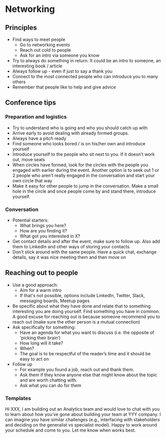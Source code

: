 # Networking

## Principles
- Find ways to meet people
    - Go to networking events
    - Reach out cold to people 
    - Ask for an intro via someone you know
- Try to always do something in return. It could be an intro to someone, an interesting book / article
- Always follow up - even if just to say a thank you 
- Connect to the most connected people who can introduce you to many others
- Remember that people like to help and give advice

## Conference tips 
### Preparation and logistics
- Try to understand who is going and who you should catch up with
- Arrive early to avoid dealing with already formed groups. 
- Always have a pitch ready 
- Find someone who looks bored / is on his/her own and introduce yourself 
- Introduce yourself to the people who sit next to you. If it doesn’t work out, move seats 
- When circles have formed, look for the circles with the people you engaged with earlier during the event. Another option is to seek out 1 or 2 people who aren’t really engaged in the conversation and start your own circle that way 
- Make it easy for other people to jump in the conversation. Make a small hole in the circle and once people come by and stand there, introduce yourself. 

### Conversation
- Potential starters: 
    - What brings you here?
    - How are you finding it?
    - What got you interested in X?
- Get contact details and after the event, make sure to follow up. Also add them to LinkedIn and other ways of storing your contacts. 
- Don't stick around with the same people. Have a quick chat, exchange details, say it was nice meeting them and then move on 

## Reaching out to people
- Use a good approach: 
    - Aim for a warm intro
    - If that's not possible, options include LinkedIn, Twitter, Slack, messaging boards, Meetup pages
- Be specific about what they have done and relate that to something interesting you are doing yourself. Find something you have in common. A good excuse for reaching out is because someone recommend you to reach out (make sure the other person is a mutual connection)  
- Ask specifically for something:
    - Have an agenda for what you want to discuss (i.e. the opposite of ‘picking their brain’)
    - How long will it take?
    - When?
    - The goal is to be respectful of the reader’s time and it should be easy to act on 
- Follow up 
    - For example you found a job, reach out and thank them. 
    - Ask them if they know anyone else that might know about the topic and are worth chatting with. 
    - Ask what you can do for them

### Templates
Hi XXX, I am building out an Analytics team and would love to chat with you to learn about how you’ve gone about building your team at YYY company. I can imagine you have similar challenges (e.g., interfacing with stakeholders and deciding on the generalist vs specialist model). Happy to work around your schedule and come to you. Let me know when works best.